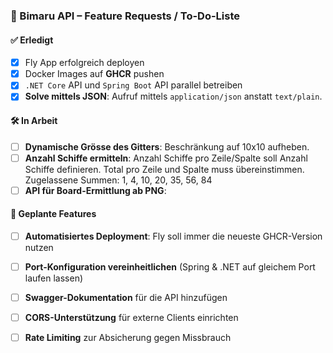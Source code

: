 ### 📝 Bimaru API – Feature Requests / To-Do-Liste

#### ✅ Erledigt
- [x] Fly App erfolgreich deployen
- [x] Docker Images auf **GHCR** pushen
- [x] `.NET Core` API und `Spring Boot` API parallel betreiben
- [x] **Solve mittels JSON**: Aufruf mittels `application/json` anstatt `text/plain`.

#### 🛠️ In Arbeit
- [ ] **Dynamische Grösse des Gitters**: Beschränkung auf 10x10 aufheben.
- [ ] **Anzahl Schiffe ermitteln**: Anzahl Schiffe pro Zeile/Spalte soll Anzahl Schiffe definieren. Total pro Zeile und Spalte muss übereinstimmen. Zugelassene Summen: 1, 4, 10, 20, 35, 56, 84
- [ ] **API für Board-Ermittlung ab PNG**:

#### 💟 Geplante Features
- [ ] **Automatisiertes Deployment**: Fly soll immer die neueste GHCR-Version nutzen
- [ ] **Port-Konfiguration vereinheitlichen** (Spring & .NET auf gleichem Port laufen lassen)
- [ ] **Swagger-Dokumentation** für die API hinzufügen
- [ ] **CORS-Unterstützung** für externe Clients einrichten
- [ ] **Rate Limiting** zur Absicherung gegen Missbrauch

